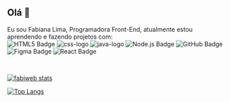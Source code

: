 ## Olá 👋

Eu sou Fabiana Lima, Programadora Front-End, atualmente estou aprendendo e fazendo projetos com: 
<br>
<img src="https://img.shields.io/badge/HTML5-E34F26?style=for-the-badge&logo=html5&logoColor=white" alt="HTML5 Badge" />
<img src="https://img.shields.io/badge/CSS-239120?&style=for-the-badge&logo=css3&logoColor=white" alt="css-logo" />
<img src="https://img.shields.io/badge/JavaScript-F7DF1E?style=for-the-badge&logo=javascript&logoColor=black" alt="java-logo" />
![Node.js Badge](https://img.shields.io/badge/Node.js-339933?style=for-the-badge&logo=nodedotjs&logoColor=white)
<img src="https://img.shields.io/badge/GitHub-181717?style=for-the-badge&logo=github&logoColor=white" alt="GitHub Badge" />
<img src="https://img.shields.io/badge/Figma-F24E1E?style=for-the-badge&logo=figma&logoColor=white" alt="Figma Badge" />
<img src="https://img.shields.io/badge/React-20232A?style=for-the-badge&logo=react&logoColor=61DAFB" alt="React Badge" />





<br>

[![fabiweb stats](https://github-readme-stats.vercel.app/api?username=fabiweb)](https://github.com/anuraghazra/github-readme-stats)

[![Top Langs](https://github-readme-stats.vercel.app/api/top-langs/?username=anuraghazra)](https://github.com/fabiweb/github-readme-stats)

